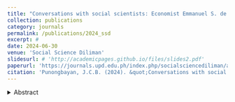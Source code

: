 ```yaml
---
title: "Conversations with social scientists: Economist Emmanuel S. de Dios, PhD"
collection: publications
category: journals
permalink: /publications/2024_ssd
excerpt: #
date: 2024-06-30
venue: 'Social Science Diliman'
slidesurl: # 'http://academicpages.github.io/files/slides2.pdf'
paperurl: 'https://journals.upd.edu.ph/index.php/socialsciencediliman/article/view/9919'
citation: 'Punongbayan, J.C.B. (2024). &quot;Conversations with social scientists: Economist Emmanuel S. de Dios, PhD.&quot; <i>Social Science Diliman</i> 19(1): 92-101.'
---
```

<details>
<summary>Abstract</summary>
This long-form interview with economist Emmanuel S. de Dios explores his academic journey, intellectual influences, views on Marxian economics, and advice to young Filipino economists. It captures his insights on institutional reform, democratic engagement, and the role of the social sciences in development.
</details>